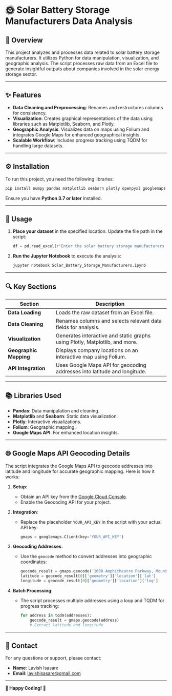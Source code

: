 # 🌞 Solar Battery Storage Manufacturers Data Analysis

## 📖 Overview
This project analyzes and processes data related to solar battery storage manufacturers. It utilizes Python for data manipulation, visualization, and geographic analysis. The script processes raw data from an Excel file to generate insightful outputs about companies involved in the solar energy storage sector.

---

## ✨ Features
- **Data Cleaning and Preprocessing**: Renames and restructures columns for consistency.
- **Visualization**: Creates graphical representations of the data using libraries such as Matplotlib, Seaborn, and Plotly.
- **Geographic Analysis**: Visualizes data on maps using Folium and integrates Google Maps for enhanced geographical insights.
- **Scalable Workflow**: Includes progress tracking using TQDM for handling large datasets.

---

## ⚙️ Installation

To run this project, you need the following libraries:

```bash
pip install numpy pandas matplotlib seaborn plotly openpyxl googlemaps tqdm folium
```

Ensure you have **Python 3.7 or later** installed.

---

## 🚀 Usage

1. **Place your dataset** in the specified location. Update the file path in the script:
   ```python
   df = pd.read_excel(r"Enter the solar battery storage manufacturers excel file path")
   ```

2. **Run the Jupyter Notebook** to execute the analysis:
   ```bash
   jupyter notebook Solar_Battery_Storage_Manufacturers.ipynb
   ```

---

## 🔍 Key Sections

| Section            | Description                                                                 |
|--------------------|-----------------------------------------------------------------------------|
| **Data Loading**   | Loads the raw dataset from an Excel file.                                  |
| **Data Cleaning**  | Renames columns and selects relevant data fields for analysis.             |
| **Visualization**  | Generates interactive and static graphs using Plotly, Matplotlib, and more.|
| **Geographic Mapping** | Displays company locations on an interactive map using Folium.         |
| **API Integration** | Uses Google Maps API for geocoding addresses into latitude and longitude. |

---

## 📚 Libraries Used
- **Pandas**: Data manipulation and cleaning.
- **Matplotlib** and **Seaborn**: Static data visualization.
- **Plotly**: Interactive visualizations.
- **Folium**: Geographic mapping.
- **Google Maps API**: For enhanced location insights.

---

## 🌐 Google Maps API Geocoding Details

The script integrates the Google Maps API to geocode addresses into latitude and longitude for accurate geographic mapping. Here is how it works:

1. **Setup**:
   - Obtain an API key from the [Google Cloud Console](https://console.cloud.google.com/).
   - Enable the Geocoding API for your project.

2. **Integration**:
   - Replace the placeholder `YOUR_API_KEY` in the script with your actual API key:
     ```python
     gmaps = googlemaps.Client(key='YOUR_API_KEY')
     ```

3. **Geocoding Addresses**:
   - Use the `geocode` method to convert addresses into geographic coordinates:
     ```python
     geocode_result = gmaps.geocode('1600 Amphitheatre Parkway, Mountain View, CA')
     latitude = geocode_result[0]['geometry']['location']['lat']
     longitude = geocode_result[0]['geometry']['location']['lng']
     ```

4. **Batch Processing**:
   - The script processes multiple addresses using a loop and TQDM for progress tracking:
     ```python
     for address in tqdm(addresses):
         geocode_result = gmaps.geocode(address)
         # Extract latitude and longitude
     ```

---


## 📧 Contact

For any questions or support, please contact:
- **Name**: Lavish Isasare
- **Email**: lavishisasare@gmail.com

---

**🌟 Happy Coding! 🌟**

